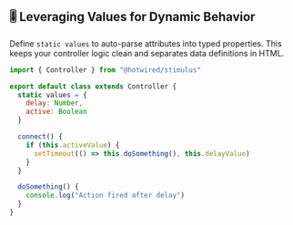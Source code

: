 ## 🎚️ Leveraging Values for Dynamic Behavior

Define `static values` to auto-parse attributes into typed properties. This keeps your controller logic clean and separates data definitions in HTML.

```js
import { Controller } from "@hotwired/stimulus"

export default class extends Controller {
  static values = {
    delay: Number,
    active: Boolean
  }

  connect() {
    if (this.activeValue) {
      setTimeout(() => this.doSomething(), this.delayValue)
    }
  }

  doSomething() {
    console.log("Action fired after delay")
  }
}
```
